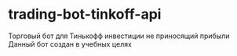 # trading-bot-tinkoff-api
Торговый бот для Тинькофф инвестиции не приносящий прибыли
Данный бот создан в учебных целях
